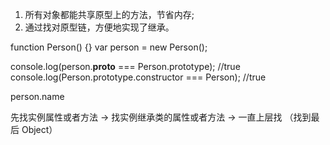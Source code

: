 1. 所有对象都能共享原型上的方法，节省内存;  
2. 通过找对原型链，方便地实现了继承。 
 
function Person() {}
var person = new Person();

console.log(person.__proto__ === Person.prototype); //true
console.log(Person.prototype.constructor === Person); //true

person.name

先找实例属性或者方法 -> 找实例继承类的属性或者方法 -> 一直上层找 （找到最后 Object）
